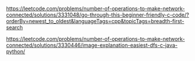 https://leetcode.com/problems/number-of-operations-to-make-network-connected/solutions/3331048/go-through-this-beginner-friendly-c-code/?orderBy=newest_to_oldest&languageTags=cpp&topicTags=breadth-first-search


https://leetcode.com/problems/number-of-operations-to-make-network-connected/solutions/3330446/image-explanation-easiest-dfs-c-java-python/
